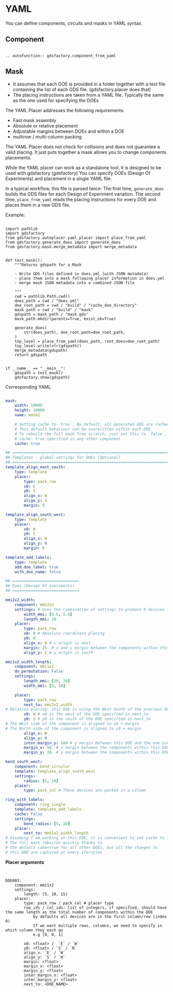 # YAML

You can define components, circuits and masks in YAML syntax.

## Component


```eval_rst

.. autofunction:: gdsfactory.component_from_yaml
```


## Mask

- It assumes that each DOE is provided in a folder together with a text file containing the list of each GDS file. (gdsfactory.placer does that)
- The placing instructions are taken from a YAML file. Typically the same as the one used for specifying the DOEs

The YAML Placer addresses the following requirements:

- Fast mask assembly
- Absolute or relative placement
- Adjustable margins between DOEs and within a DOE
- multirow / multi-column packing

The YAML Placer does not check for collisions and does not guarantee a valid placing.
It just puts together a mask allows you to change components placements.


While the YAML placer can work as a standalone tool, it is designed to be used with gdsfactory (gdsfactory)
You can specify DOEs (Design Of Experiments) and placement in a single YAML file.

In a typical workflow, this file is parsed twice:
The first time, `generate_does` builds the GDS files for each Design of Experiment variation.
The second time, `place_from_yaml` reads the placing instructions for every DOE and places them in a new GDS file.

Example:

```

import pathlib
import gdsfactory
from gdsfactory.autoplacer.yaml_placer import place_from_yaml
from gdsfactory.generate_does import generate_does
from gdsfactory.mask.merge_metadata import merge_metadata


def test_mask():
    """Returns gdspath for a Mask

    - Write GDS files defined in does.yml (with JSON metadata)
    - place them into a mask following placer information in does.yml
    - merge mask JSON metadata into a combined JSON file

    """
    cwd = pathlib.Path.cwd()
    does_path = cwd / "does.yml"
    doe_root_path = cwd / "build" / "cache_doe_directory"
    mask_path = cwd / "build" / "mask"
    gdspath = mask_path / "mask.gds"
    mask_path.mkdir(parents=True, exist_ok=True)

    generate_does(
        str(does_path), doe_root_path=doe_root_path,
    )
    top_level = place_from_yaml(does_path, root_does=doe_root_path)
    top_level.write(str(gdspath))
    merge_metadata(gdspath)
    return gdspath


if __name__ == "__main__":
    gdspath = test_mask()
    gdsfactory.show(gdspath)

```

Corresponding YAML

```yaml

mask:
    width: 10000
    height: 10000
    name: mask2

    # Setting cache to `true`: By default, all generated GDS are cached and won't be regenerated
    # This default behaviour can be overwritten within each DOE.
    # To rebuild the full mask from scratch, just set this to `false`, and ensure there is no
    # cache: true specified in any other component
    cache: true

## =======================================================================
## Templates - global settings for DOEs (Optional)
## =======================================================================
template_align_east_south:
    type: template
    placer:
        type: pack_row
        x0: E
        y0: S
        align_x: W
        align_y: S
        margin: 0

template_align_south_west:
    type: template
    placer:
        x0: W
        y0: S
        align_x: W
        align_y: N
        margin: 0

template_add_labels:
    type: template
    add_doe_label: true
    with_doe_name: false

## =============================
## Does (Design Of exeriments)
## =============================

mmi2x2_width:
    component: mmi2x2
    settings: # Uses the combination of settings to produce 9 devices
        width_mmi: [4.5, 5.6]
        length_mmi: 10
    placer:
        type: pack_row
        x0: 0 # Absolute coordinate placing
        y0: 0
        align_x: W # x origin is west
        margin: 25. # x and y margin between the components within this DOE
        align_y: S # y origin is south

mmi1x2_width_length:
    component: mmi1x2
    do_permutation: False
    settings:
        length_mmi: [10, 20]
        width_mmi: [5, 10]

    placer:
        type: pack_row
        next_to: mmi2x2_width
# Relative placing: this DOE is using the West South of the previous DOE as the origin
        x0: W # x0 is the west of the DOE specified in next_to
        y0: S # y0 is the south of the DOE specified in next_to
# The West side of the component is aligned to x0 + margin
# The North side of the component is aligned to y0 + margin
        align_x: W
        align_y: N
        inter_margin_y: 100 # y margin between this DOE and the one used for relative placement
        margin_x: 50. # x margin between the components within this DOE
        margin_y: 20. # y margin between the components within this DOE

bend_south_west:
    component: bend_circular
    template: template_align_south_west
    settings:
        radius: [5, 10]
    placer:
        type: pack_col # These devices are packed in a column

ring_with_labels:
    component: ring_single
    template: template_add_labels
    cache: False
    settings:
        bend_radius: [5, 10]
    placer:
        next_to: mmi1x2_width_length
# Assuming I am working on this DOE, it is convenient to set cache to false here.
# The full mask rebuilds quickly thanks to
# the default cahe=true for all other DOEs, but all the changes to
# this DOE are captured at every iteration
```

**Placer arguments**

```


DOE003:
	component: mmi1x2
	settings:
		length: [5, 10, 15]
	placer:
		type: pack_row / pack_col # placer type
		row_ids / col_ids: list of integers, if specified, should have the same length as the total number of components within the DOE
			by defaults all devices are in the first column/row (index 0)
			If we want multiple rows, columns, we need to specify in which column they each go
			e.g [0, 0, 1]

		x0: <float> /  `E` / `W`
		y0: <float> / `S` / `N`
		align_x: `E` / `W`
		align_y: `S` / `N`
		margin: <float>
		margin_x: <float>
		margin_y: <float>
		inter_margin_x: <float>
		inter_margin_y: <float>
		next_to: <DOE_NAME>

```
